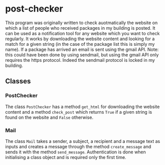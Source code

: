 # post-checker
This  program was originally written to check auotmatically the website on which a list of people
who received packages in my building is posted. It can be used as a notification tool for any
website which you want to check regularly. It works by downloading the website content and looking 
for a match for a given string (in the case of the package list this is simply my name). 
If a package has arrived an email is sent using the gmail API. Note: this could have been done by 
using sendmail, but using the gmail API only requires the https protocol. Indeed the sendmail 
protocol is locked in my building.

## Classes

### PostChecker
The class `PostChecker` has a method `get_html` for downloading the website content and a method
`check_post` which returns `True` if a given string is found on the website and `False` otherwise.

### Mail

The class `Mail` takes a sender, a subject, a recipient and a message text as inputs and creates a 
message through the method `create_message` and sends it with the method `send_message`. Authentication
is done when initialising a class object and is required only the first time.
